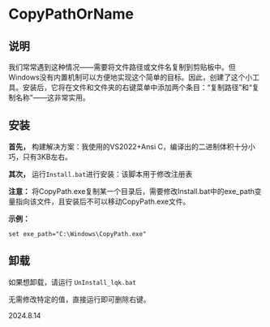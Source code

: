 # CopyPathOrName

## 说明

我们常常遇到这种情况——需要将文件路径或文件名复制到剪贴板中。但Windows没有内置机制可以方便地实现这个简单的目标。因此，创建了这个小工具。安装后，它将在文件和文件夹的右键菜单中添加两个条目：“复制路径”和“复制名称”——这非常实用。

## 安装

**首先，** 构建解决方案：我使用的VS2022+Ansi C，编译出的二进制体积十分小巧，只有3KB左右。

**其次，** 运行`Install.bat`进行安装：该脚本用于修改注册表

**注意：** 将CopyPath.exe复制某一个目录后，需要修改Install.bat中的exe_path变量指向该文件，且安装后不可以移动CopyPath.exe文件。

**示例：**

```
set exe_path="C:\Windows\CopyPath.exe"
```

## 卸载

如果想卸载，请运行 `UnInstall_lqk.bat`

无需修改特定的值，直接运行即可删除右键。



2024.8.14

